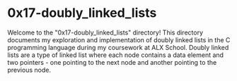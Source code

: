 # 0x17-doubly_linked_lists
Welcome to the "0x17-doubly_linked_lists" directory! This directory documents my exploration and implementation of doubly linked lists in the C programming language during my coursework at ALX School. Doubly linked lists are a type of linked list where each node contains a data element and two pointers - one pointing to the next node and another pointing to the previous node.
